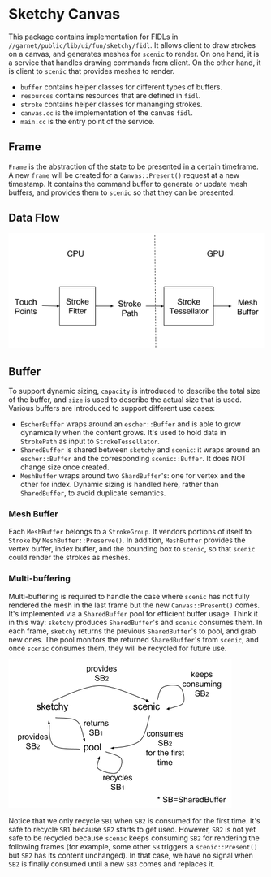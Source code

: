 # Sketchy Canvas

This package contains implementation for FIDLs in `//garnet/public/lib/ui/fun/sketchy/fidl`. It allows client to draw strokes on a canvas, and generates meshes for `scenic` to render. On one hand, it is a service that handles drawing commands from client. On the other hand, it is client to `scenic` that provides meshes to render.

* `buffer` contains helper classes for different types of buffers.
* `resources` contains resources that are defined in `fidl`.
* `stroke` contains helper classes for mananging strokes.
* `canvas.cc` is the implementation of the canvas `fidl`.
* `main.cc` is the entry point of the service.

## Frame

`Frame` is the abstraction of the state to be presented in a certain timeframe. A new `frame` will be created for a `Canvas::Present()` request at a new timestamp. It contains the command buffer to generate or update mesh buffers, and provides them to `scenic` so that they can be presented.

## Data Flow

![](docs/data-flow.png)

## Buffer

To support dynamic sizing, `capacity` is introduced to describe the total size of the buffer, and `size` is used to describe the actual size that is used. Various buffers are introduced to support different use cases:

* `EscherBuffer` wraps around an `escher::Buffer` and is able to grow dynamically when the content grows. It's used to hold data in `StrokePath` as input to `StrokeTessellator`.
* `SharedBuffer` is shared between `sketchy` and `scenic`: it wraps around an `escher::Buffer` and the corresponding `scenic::Buffer`. It does NOT change size once created.
* `MeshBuffer` wraps around two `ShardBuffer`'s: one for vertex and the other for index. Dynamic sizing is handled here, rather than `SharedBuffer`, to avoid duplicate semantics.

### Mesh Buffer

Each `MeshBuffer` belongs to a `StrokeGroup`. It vendors portions of itself to `Stroke` by `MeshBuffer::Preserve()`. In addition, `MeshBuffer` provides the vertex buffer, index buffer, and the bounding box to `scenic`, so that `scenic` could render the strokes as meshes.

### Multi-buffering

Multi-buffering is required to handle the case where `scenic` has not fully rendered the mesh in the last frame but the new `Canvas::Present()` comes. It's implemented via a `SharedBuffer` pool for efficient buffer usage. Think it in this way: `sketchy` produces `SharedBuffer`'s and `scenic` consumes them. In each frame, `sketchy` returns the previous `SharedBuffer`'s to pool, and grab new ones. The pool monitors the returned `SharedBuffer`'s from `scenic`, and once `scenic` consumes them, they will be recycled for future use.

![](docs/multi-buffering.png)

Notice that we only recycle `SB1` when `SB2` is consumed for the first time. It's safe to recycle `SB1` because `SB2` starts to get used. However, `SB2` is not yet safe to be recycled because `scenic` keeps consuming `SB2` for rendering the following frames (for example, some other `SB` triggers a `scenic::Present()` but `SB2` has its content unchanged). In that case, we have no signal when `SB2` is finally consumed until a new `SB3` comes and replaces it.